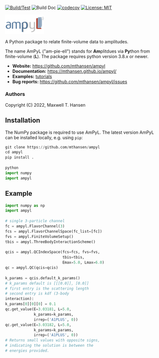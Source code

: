 [![Build/Test](https://github.com/mthansen/ampyl/workflows/Build/Test/badge.svg)](https://github.com/mthansen/ampyl/actions?query=workflow%3ABuild%2FTest)
![Build Doc](https://github.com/mthansen/ampyl/workflows/Build%20Doc/badge.svg)
[![codecov](https://codecov.io/gh/mthansen/ampyl/branch/main/graph/badge.svg?token=IR43OJAV6T)](https://codecov.io/gh/mthansen/ampyl)
[![License: MIT](https://img.shields.io/badge/License-MIT-yellow.svg)](https://opensource.org/licenses/MIT)

<img src="/doc/ampyl-logo.png" width="25%">

A Python package to relate finite-volume data to amplitudes.

The name AmPyL ("am-pie-ell") stands for **Am**plitdues via **Py**thon from finite-volume (**L**). The package requires python version 3.8.x or newer.

- **Website:** https://github.com/mthansen/ampyl
- **Documentation:** https://mthansen.github.io/ampyl/
- **Examples:** [tutorials](./tutorials)
- **Bug reports:** https://github.com/mthansen/ampyl/issues

### Authors

Copyright (C) 2022, Maxwell T. Hansen

## Installation

The NumPy package is required to use AmPyL. The latest version AmPyL can be installed locally, e.g. using `pip`:

```python
git clone https://github.com/mthansen/ampyl
cd ampyl
pip install .

python
import numpy
import ampyl
```

## Example

```python
import numpy as np
import ampyl

# single 3-particle channel
fc = ampyl.FlavorChannel(3)
fcs = ampyl.FlavorChannelSpace(fc_list=[fc])
fvs = ampyl.FiniteVolumeSetup()
tbis = ampyl.ThreeBodyInteractionScheme()

qcis = ampyl.QCIndexSpace(fcs=fcs, fvs=fvs,
                          tbis=tbis,
                          Emax=5.0, Lmax=6.0)
qc = ampyl.QC(qcis=qcis)

k_params = qcis.default_k_params()
# k_params default is [[[0.0]], [0.0]]
# first entry is the scattering length
# second entry is kdf (3-body
interaction):
k_params[0][0][0] = 0.1
qc.get_value(E=3.03181, L=5.0,
             k_params=k_params,
             irrep=('A1PLUS', 0))
qc.get_value(E=3.03182, L=5.0,
             k_params=k_params,
             irrep=('A1PLUS', 0))
# Returns small values with opposite signs,
# indicating the solution is between the
# energies provided.
```
